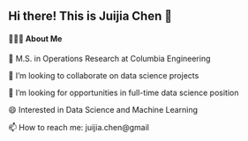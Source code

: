 ## Hi there! This is Juijia Chen 👋

#### 👩🏻‍💻 About Me

🦁 M.S. in Operations Research at Columbia Engineering

👯 I’m looking to collaborate on data science projects

🤝 I’m looking for opportunities in full-time data science position

😄 Interested in Data Science and Machine Learning

📫 How to reach me: juijia.chen@gmail



